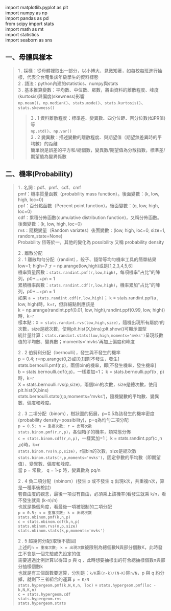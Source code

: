 import matplotlib.pyplot as plt<br>
import numpy as np<br>
import pandas as pd<br>
from scipy import stats<br>
import math as mt<br>
import statistics<br>
import seaborn as sns<br>

## 一、母體與樣本
> 1 . 採樣：從母體裡取出一部分，以小博大、見微知著，如每校每班進行抽樣，代表全台蒐集該年級學生的資料樣態<br>
> 2 . 語法：python內建的statistics、numpy與stats<br>
> 3 . 基本推算變數：平均數、中位數、眾數，將由資料的離散程度、峰度(kurtosis)與偏度(skewness)影響<br>
> `np.mean()`、`np.median()`、`stats.mode()`、`stats.kurtosis()`、`stats.skewness()`<br>
>> 3 . 1 資料離散程度：標準差、變異數、四分位距、百分位數(如PR值)等<br>
>> `np.std()`、`np.var()`<br>
>> 3 . 2 變異數：描述變數的離散程度、與期望值（期望無差異時的平均數）的距離<br>
>> 簡單說是誤差的平方和/總個數，變異數/期望值為分散指數，標準差/期望值為變異係數<br>

## 二、機率(Probability)
> 1 . 名詞：pdf、pmf、cdf、cmf<br>
> pmf：機率質量函數（probability mass function）。後面變數：(k, low, high, loc=0)<br>
> ppf：百分點函數（Percent point function）。後面變數：(q, low, high, loc=0)<br>
> cdf：累積分佈函數(cumulative distribution function)，又稱分佈函數。後面變數：(k, low, high, loc=0)<br>
> rvs：隨機變量（Random variates）後面變數：(low, high, loc=0, size=1, random_state=None)<br>
> Probability 恆等於一，其他的變化為 possibility 又稱 probability density
> 
> 2 . 離散分配<br>
> 2 . 1 離散均勻分配（randint），骰子、錢幣等均勻機率工具的簡單結果<br>
> low=1; high=7 ;r = np.arange(low,high)或是[1,2,3,4,5,6]<br>
> 機率質量函數：`stats.randint.pmf(r,low,high)`，每項機率"占比"的陣列，p0+...+pn = 1<br>
> 累積機率函數：`stats.randint.cdf(r,low,high)`，機率累加"占比"的陣列，p0+...+pn = 1<br>
> 如果 `a = stats.randint.cdf(r,low,high)`； k = stats.randint.ppf(a , low, high)時，k=r，但詳細點則應該是<br>
> k = np.arange(randint.ppf(0.01, low, high),randint.ppf(0.99, low, high))時，k=r<br>
> 樣本點：`X = stats.randint.rvs(low,high,size)`，隨機出現所有屬於r的次數，size是總次數，使用plt.hist(X,bins);plt.show()可顯示圖型 <br>
> 統計量計算：`stats.randint.stats(low,high,moments='mvks')`呈現該數值的平均數、變異數；moments='mvks'再加上偏度和峰度<br>
> 
> 2 . 2 伯努利分配（bernoulli），發生與不發生的機率<br>
> p = 0.4; r=np.arange(0,2)或[0,1]即[不發生，發生]<br>
> stats.bernoulli.pmf(r,p)，兩個bin的機率，即[不發生機率，發生機率]<br>
> b = stats.bernoulli.cdf(r,p)，一樣累加=1； k = stats.bernoulli.ppf(b , p)時，k=r<br>
> X = stats.bernoulli.rvs(p,size)，兩個bin的次數，size是總次數，使用plt.hist(X,bins)<br>
> stats.bernoulli.stats(r,p,moments='mvks')，隨機變數的平均數、變異數、偏度和峰度。<br>
> 
> 2 . 3 二項分配（binom），樹狀圖的拓展，p=0.5為該發生的機率密度(probability density=possibility)，p=q為均勻二項分配<br>
> `p = 0.5; n = 重複次數; r = 出現次數`<br>
> `stats.binom.pmf(r,n,p)`，各個箱子的機率，類常態分佈<br>
> `c = stats.binom.cdf(r,n,p)`，一樣累加=1； k = stats.randint.ppf(c ,n ,p)時，k=r<br>
> `stats.binom.rvs(n,p,size)`，r個bin的次數，size是總次數<br>
> `stats.binom.stats(r,p,moments='mvks')`，固定參數的平均數（即期望值）、變異數、偏度和峰度。<br>
> 當 p = 常數， q = 1-p 時，變異數為 pq/n<br>
> 
> 2 . 4 負二項分配（nbinom）(發生 p 或不發生 q 出現k次，共重複n次，算是一種事後檢討)<br>
> 套自由度的觀念，最後一項沒有自由，必須乘上該機率(看發生就乘 k/n，看不發生就乘 (k-n)/n)<br>
> 也就是換個角度，看最後一項被限制的二項分配<br>
> `p = 0.5; n = 重複次數; k = 出現次數`<br>
> `stats.nbinom.pmf(k,n,p)`<br>
> `c = stats.nbinom.cdf(k,n,p)`<br>
> `stats.nbinom.rvs(n,p,size)`<br>
> `stats.nbinom.stats(k,p,moments='mvks')`<br>
> 
> 2 . 5 超幾何分配(取後不放回)<br>
> 上述的`n = 重複次數; k = 出現次數`被限制為總個數N與部分個數K，此時發生不會是一個先驗或先設定的值<br>
> 需要通過比例計算以得知 p 與 q ，此時想要抽樣出的符合總抽樣個數n與部分抽樣個數k<br>
> 也就是有三個函數要運算，分別是：`k/K`乘`(n-k)/(N-K)`除`n/N`，p 與 q 約分掉，就剩下三者組合的運算
> `p = K/N `<br>
> `stats.hypergeom.pmf(k,N,K,n, loc)` = `stats.hypergeom.pmf(loc - k,N,K,n)`<br>
> `c = stats.hypergeom.cdf`<br>
> `stats.hypergeom.rvs`<br>
> `stats.hypergeom.stats`<br>
